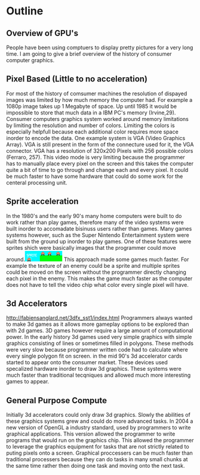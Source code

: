 # Outline
## Overview of GPU's
  People have been using comptuers to display pretty pictures for a very long time. I am going to give a brief
  overview of the history of consumer computer graphics. 
## Pixel Based (Little to no acceleration)
  For most of the history of comsumer machines the resolution of dispayed images was limited by how much memory the 
  computer had. For example a 1080p image takes up 1 Megabyte of space. Up until 1985 it would be impossible to store
  that much data in a IBM PC's memory (Irvine,29). Consumer computers graphics system worked around memory limitations
  by limiting the resolution and number of colors. Limiting the colors is especially helpfull because each additional color
  requires more space inorder to encode the data. One example system is VGA (Video Graphics Array). VGA is still present in
  the form of the connecture used for it, the VGA connector. VGA has a resolution of 320x200 Pixels with 256 possible colors (Ferraro, 257). This video mode is very limiting because the programmer has to manually place every pixel on the screen and this takes the computer quite a bit of time to go through and change each and every pixel. It could be much faster to 
  have some hardware that could do some work for the centeral processing unit.
## Sprite acceleration
  In the 1980's and the early 90's many home computers were built to do work rather than play games, therefore many
  of the video systems were built inorder to accomadate bisinuss users rather than games. Many games systems however, such
  as the Super Nintendo Entertainment system were built from the ground up inorder to play games. One of these features 
  were sprites shich were basically images that the programmer could move around.![Sprite](image.png) This approach made some games much 
  faster. For example the texture of an enemy could be a sprite and multiple sprites could be moved on the screen without
  the programmer directly changing each pixel in the enemy. This makes the game much faster as the computer does not have
  to tell the video chip what color every single pixel will have.
## 3d Accelerators
  http://fabiensanglard.net/3dfx_sst1/index.html
  Programmers always wanted to make 3d games as it allows more gameplay options to be explored than with 2d games. 3D games
  however require a large amount of computational power. In the early history 3d games used very simple graphics with 
  simple graphics consisting of lines or sometimes filled in polygons. These methods were very slow because programmer
  written code had to calculate where every single polygon fit on screen. in the mid 90's 3d accelerator cards started 
  to appear onto the consumer market. These devices used specalized hardware inorder to draw 3d graphics. These systems
  were much faster than traditional tecqniques and allowed much more interesting games to appear.
## General Purpose Compute
Initially 3d accelerators could only draw 3d graphics. Slowly the abilities of these graphics systems grew and could do more advanced tasks. In 2004 a new version of OpenGL a industry standard, used by programmers to write graphical applications. 
This version allowed the programmer to write programs that would run on the graphics chip. This allowed the programmer to 
leverage the graphics equipment for tasks that are not strictly related to puting pixels onto a screen. Graphical proccessers
can be much faster than traditional processers because they can do tasks in many small chunks at the same time rather then 
doing one task and moving onto the next task.
